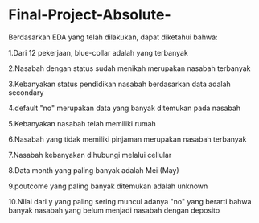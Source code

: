 # Final-Project-Absolute-
Berdasarkan EDA yang telah dilakukan, dapat diketahui bahwa:

1.Dari 12 pekerjaan, blue-collar adalah yang terbanyak

2.Nasabah dengan status sudah menikah merupakan nasabah terbanyak

3.Kebanyakan status pendidikan nasabah berdasarkan data adalah secondary

4.default "no" merupakan data yang banyak ditemukan pada nasabah

5.Kebanyakan nasabah telah memiliki rumah

6.Nasabah yang tidak memiliki pinjaman merupakan nasabah terbanyak

7.Nasabah kebanyakan dihubungi melalui cellular

8.Data month yang paling banyak adalah Mei (May)

9.poutcome yang paling banyak ditemukan adalah unknown 

10.Nilai dari y yang paling sering muncul adanya "no" yang berarti bahwa banyak nasabah yang belum menjadi nasabah dengan deposito
